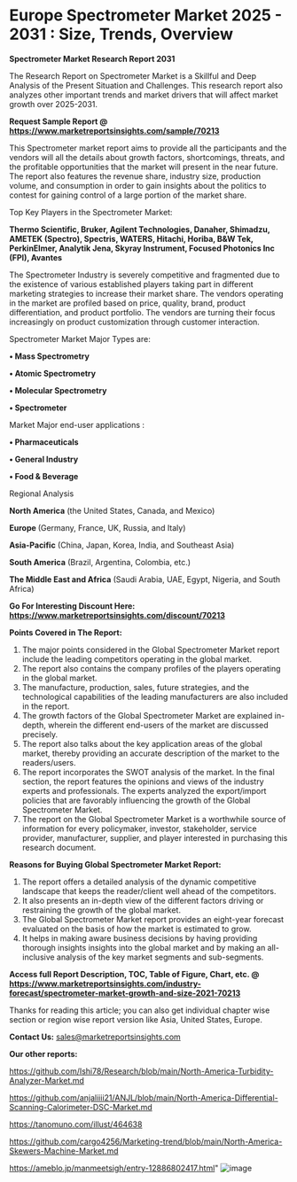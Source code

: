 # Europe Spectrometer Market 2025 - 2031 : Size, Trends, Overview

<strong>Spectrometer Market Research Report 2031</strong>

The Research Report on Spectrometer Market is a Skillful and Deep Analysis of the Present Situation and Challenges. This research report also analyzes other important trends and market drivers that will affect market growth over 2025-2031.

<strong>Request Sample Report @ <a href=https://www.marketreportsinsights.com/sample/70213>https://www.marketreportsinsights.com/sample/70213</a></strong>

This Spectrometer market report aims to provide all the participants and the vendors will all the details about growth factors, shortcomings, threats, and the profitable opportunities that the market will present in the near future. The report also features the revenue share, industry size, production volume, and consumption in order to gain insights about the politics to contest for gaining control of a large portion of the market share.

Top Key Players in the Spectrometer Market:

<strong>Thermo Scientific, Bruker, Agilent Technologies, Danaher, Shimadzu, AMETEK (Spectro), Spectris, WATERS, Hitachi, Horiba, B&W Tek, PerkinElmer, Analytik Jena, Skyray Instrument, Focused Photonics Inc (FPI), Avantes</strong>

The Spectrometer Industry is severely competitive and fragmented due to the existence of various established players taking part in different marketing strategies to increase their market share. The vendors operating in the market are profiled based on price, quality, brand, product differentiation, and product portfolio. The vendors are turning their focus increasingly on product customization through customer interaction.

Spectrometer Market Major Types are:

<strong>• Mass Spectrometry

• Atomic Spectrometry

• Molecular Spectrometry

• Spectrometer</strong>

Market Major end-user applications :

<strong>• Pharmaceuticals

• General Industry

• Food & Beverage</strong>

Regional Analysis

</u><strong><b>North America</b></strong> (the United States, Canada, and Mexico)

<strong><b>Europe </b></strong>(Germany, France, UK, Russia, and Italy)

<strong><b>Asia-Pacific</b></strong> (China, Japan, Korea, India, and Southeast Asia)

<strong><b>South America</b></strong> (Brazil, Argentina, Colombia, etc.)

<strong><b>The Middle East and Africa</b></strong> (Saudi Arabia, UAE, Egypt, Nigeria, and South Africa)

<strong>Go For Interesting Discount Here: <a href=https://www.marketreportsinsights.com/discount/70213>https://www.marketreportsinsights.com/discount/70213</a></strong>

<strong>Points Covered in The Report:</strong>
<ol>
  <li>The major points considered in the Global Spectrometer Market report include the leading competitors operating in the global market.</li>
  <li>The report also contains the company profiles of the players operating in the global market.</li>
  <li>The manufacture, production, sales, future strategies, and the technological capabilities of the leading manufacturers are also included in the report.</li>
  <li>The growth factors of the Global Spectrometer Market are explained in-depth, wherein the different end-users of the market are discussed precisely.</li>
  <li>The report also talks about the key application areas of the global market, thereby providing an accurate description of the market to the readers/users.</li>
  <li>The report incorporates the SWOT analysis of the market. In the final section, the report features the opinions and views of the industry experts and professionals. The experts analyzed the export/import policies that are favorably influencing the growth of the Global Spectrometer Market.</li>
  <li>The report on the Global Spectrometer Market is a worthwhile source of information for every policymaker, investor, stakeholder, service provider, manufacturer, supplier, and player interested in purchasing this research document.</li>
</ol>
<strong>Reasons for Buying Global Spectrometer Market Report:</strong>

<ol>
  <li>The report offers a detailed analysis of the dynamic competitive landscape that keeps the reader/client well ahead of the competitors.</li>
  <li>It also presents an in-depth view of the different factors driving or restraining the growth of the global market.</li>
  <li>The Global Spectrometer Market report provides an eight-year forecast evaluated on the basis of how the market is estimated to grow.</li>
  <li>It helps in making aware business decisions by having providing thorough insights insights into the global market and by making an all-inclusive analysis of the key market segments and sub-segments.</li>
</ol>
<strong>Access full Report Description, TOC, Table of Figure, Chart, etc. @ <a href=https://www.marketreportsinsights.com/industry-forecast/spectrometer-market-growth-and-size-2021-70213>https://www.marketreportsinsights.com/industry-forecast/spectrometer-market-growth-and-size-2021-70213</a></strong>


Thanks for reading this article; you can also get individual chapter wise section or region wise report version like Asia, United States, Europe.

<strong>Contact Us:</strong>
sales@marketreportsinsights.com

<strong>Our other reports:</strong>

<a href=https://github.com/Ishi78/Research/blob/main/North-America-Turbidity-Analyzer-Market.md>https://github.com/Ishi78/Research/blob/main/North-America-Turbidity-Analyzer-Market.md</a>

<a href=https://github.com/anjaliiii21/ANJL/blob/main/North-America-Differential-Scanning-Calorimeter-DSC-Market.md>https://github.com/anjaliiii21/ANJL/blob/main/North-America-Differential-Scanning-Calorimeter-DSC-Market.md</a>

<a href=https://tanomuno.com/illust/464638>https://tanomuno.com/illust/464638</a>

<a href=https://github.com/cargo4256/Marketing-trend/blob/main/North-America-Skewers-Machine-Market.md>https://github.com/cargo4256/Marketing-trend/blob/main/North-America-Skewers-Machine-Market.md</a>

<a href=https://ameblo.jp/manmeetsigh/entry-12886802417.html>https://ameblo.jp/manmeetsigh/entry-12886802417.html</a>"
![image](https://github.com/user-attachments/assets/ff0cac8c-75d5-4513-be6d-5b294e7fb753)
